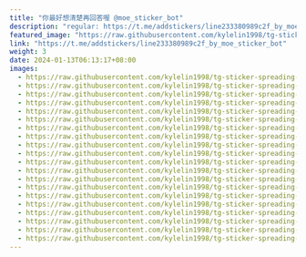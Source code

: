 ```yaml
---
title: "你最好想清楚再回答喔 @moe_sticker_bot"
description: "regular: https://t.me/addstickers/line233380989c2f_by_moe_sticker_bot"
featured_image: "https://raw.githubusercontent.com/kylelin1998/tg-sticker-spreading-worldwide-images/main/img/fa3b294c-2872-40c1-af1e-db56ddaf4469.jpg"
link: "https://t.me/addstickers/line233380989c2f_by_moe_sticker_bot"
weight: 3
date: 2024-01-13T06:13:17+08:00
images:
  - https://raw.githubusercontent.com/kylelin1998/tg-sticker-spreading-worldwide-images/main/img/fa3b294c-2872-40c1-af1e-db56ddaf4469.jpg
  - https://raw.githubusercontent.com/kylelin1998/tg-sticker-spreading-worldwide-images/main/img/6b4bd95f-49eb-4cdd-a6f7-e25e10aaf677.jpg
  - https://raw.githubusercontent.com/kylelin1998/tg-sticker-spreading-worldwide-images/main/img/98f56b77-82cc-4451-b3d8-4640f7034a86.jpg
  - https://raw.githubusercontent.com/kylelin1998/tg-sticker-spreading-worldwide-images/main/img/ffd0091c-83a9-48bb-a2b6-f8fc38ad2a92.jpg
  - https://raw.githubusercontent.com/kylelin1998/tg-sticker-spreading-worldwide-images/main/img/2972c322-1d72-41de-9e9b-6bf65d1b2192.jpg
  - https://raw.githubusercontent.com/kylelin1998/tg-sticker-spreading-worldwide-images/main/img/7a3a3054-20ff-4c80-b952-ae871a51545f.jpg
  - https://raw.githubusercontent.com/kylelin1998/tg-sticker-spreading-worldwide-images/main/img/1b63f5b9-fe43-487f-8eff-447849e64f4c.jpg
  - https://raw.githubusercontent.com/kylelin1998/tg-sticker-spreading-worldwide-images/main/img/20ee475a-86f3-4c58-86c9-860a9ab3e0ba.jpg
  - https://raw.githubusercontent.com/kylelin1998/tg-sticker-spreading-worldwide-images/main/img/64abf836-c738-4fc1-b03c-bb55308e45b5.jpg
  - https://raw.githubusercontent.com/kylelin1998/tg-sticker-spreading-worldwide-images/main/img/71888124-eafc-43cf-9d98-c299df04dac9.jpg
  - https://raw.githubusercontent.com/kylelin1998/tg-sticker-spreading-worldwide-images/main/img/3354e407-479f-4923-aabb-c1b8e29680ad.jpg
  - https://raw.githubusercontent.com/kylelin1998/tg-sticker-spreading-worldwide-images/main/img/a17414fd-2bb7-4e11-97bf-a44fecf7993d.jpg
  - https://raw.githubusercontent.com/kylelin1998/tg-sticker-spreading-worldwide-images/main/img/a7ac8eef-83a9-4c6c-a6ab-03f3047efa20.jpg
  - https://raw.githubusercontent.com/kylelin1998/tg-sticker-spreading-worldwide-images/main/img/3b67799f-5ba5-4f57-9d99-caddfd71153d.jpg
  - https://raw.githubusercontent.com/kylelin1998/tg-sticker-spreading-worldwide-images/main/img/d3b0abad-2cda-46d9-bb10-174e81469eb6.jpg
  - https://raw.githubusercontent.com/kylelin1998/tg-sticker-spreading-worldwide-images/main/img/6099f7bd-5366-4114-8cb8-e7bed1fb51dd.jpg
  - https://raw.githubusercontent.com/kylelin1998/tg-sticker-spreading-worldwide-images/main/img/b5cd39a2-b16e-4a26-8131-b6bd3d28ee0c.jpg
  - https://raw.githubusercontent.com/kylelin1998/tg-sticker-spreading-worldwide-images/main/img/ce7c72d2-891b-4a9a-9872-493a7c3661f6.jpg
  - https://raw.githubusercontent.com/kylelin1998/tg-sticker-spreading-worldwide-images/main/img/61b038de-0120-4d7d-bb43-7f61ef1b1aaa.jpg
  - https://raw.githubusercontent.com/kylelin1998/tg-sticker-spreading-worldwide-images/main/img/6597c7ab-d64e-435f-8ef2-70dac65d6d43.jpg
---
```

